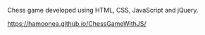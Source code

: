 Chess game developed using HTML, CSS, JavaScript and jQuery.

https://hamoonea.github.io/ChessGameWithJS/
